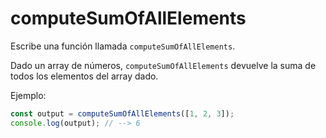 # computeSumOfAllElements

Escribe una función llamada `computeSumOfAllElements`.

Dado un array de números, `computeSumOfAllElements` devuelve la suma de todos
los elementos del array dado.

Ejemplo:

```js
const output = computeSumOfAllElements([1, 2, 3]);
console.log(output); // --> 6
```
